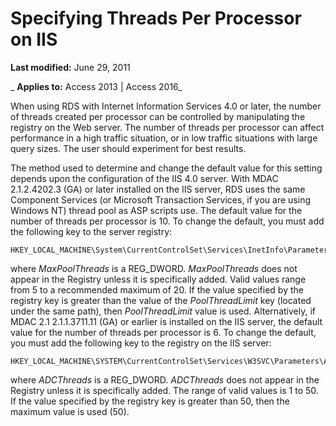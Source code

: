 
# Specifying Threads Per Processor on IIS

 **Last modified:** June 29, 2011

 _ **Applies to:** Access 2013 | Access 2016_

When using RDS with Internet Information Services 4.0 or later, the number of threads created per processor can be controlled by manipulating the registry on the Web server. The number of threads per processor can affect performance in a high traffic situation, or in low traffic situations with large query sizes. The user should experiment for best results.

The method used to determine and change the default value for this setting depends upon the configuration of the IIS 4.0 server.
With MDAC 2.1.2.4202.3 (GA) or later installed on the IIS server, RDS uses the same Component Services (or Microsoft Transaction Services, if you are using Windows NT) thread pool as ASP scripts use. The default value for the number of threads per processor is 10. To change the default, you must add the following key to the server registry:



```text
HKEY_LOCAL_MACHINE\System\CurrentControlSet\Services\InetInfo\Parameters\MaxPoolThreads
```

where  _MaxPoolThreads_ is a REG_DWORD. _MaxPoolThreads_ does not appear in the Registry unless it is specifically added. Valid values range from 5 to a recommended maximum of 20. If the value specified by the registry key is greater than the value of the _PoolThreadLimit_ key (located under the same path), then _PoolThreadLimit_ value is used.
Alternatively, if MDAC 2.1 2.1.1.3711.11 (GA) or earlier is installed on the IIS server, the default value for the number of threads per processor is 6. To change the default, you must add the following key to the registry on the IIS server:



```text
HKEY_LOCAL_MACHINE\SYSTEM\CurrentControlSet\Services\W3SVC\Parameters\ADCThreads
```

where  _ADCThreads_ is a REG_DWORD. _ADCThreads_ does not appear in the Registry unless it is specifically added. The range of valid values is 1 to 50. If the value specified by the registry key is greater than 50, then the maximum value is used (50).
